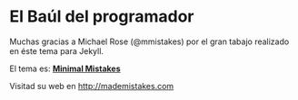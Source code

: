 # El Baúl del programador

Muchas gracias a Michael Rose (@mmistakes) por el gran tabajo realizado en éste tema para Jekyll.

El tema es: **[Minimal Mistakes](http://mmistakes.github.io/minimal-mistakes)**

Visitad su web en http://mademistakes.com
